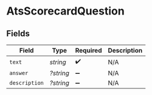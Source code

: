 # AtsScorecardQuestion


## Fields

| Field              | Type               | Required           | Description        |
| ------------------ | ------------------ | ------------------ | ------------------ |
| `text`             | *string*           | :heavy_check_mark: | N/A                |
| `answer`           | *?string*          | :heavy_minus_sign: | N/A                |
| `description`      | *?string*          | :heavy_minus_sign: | N/A                |